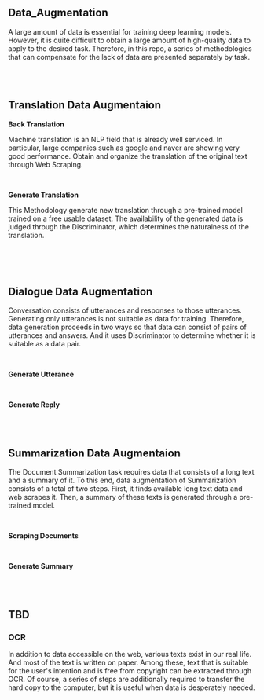 ## Data_Augmentation
A large amount of data is essential for training deep learning models. However, it is quite difficult to obtain a large amount of high-quality data to apply to the desired task. Therefore, in this repo, a series of methodologies that can compensate for the lack of data are presented separately by task.

<br>
<br>

## Translation Data Augmentaion

**Back Translation**

Machine translation is an NLP field that is already well serviced. In particular, large companies such as google and naver are showing very good performance. Obtain and organize the translation of the original text through Web Scraping.

<br>

**Generate Translation**

This Methodology generate new translation through a pre-trained model trained on a free usable dataset. The availability of the generated data is judged through the Discriminator, which determines the naturalness of the translation.

<br>

<br>
<br>

## Dialogue Data Augmentation
Conversation consists of utterances and responses to those utterances. Generating only utterances is not suitable as data for training. Therefore, data generation proceeds in two ways so that data can consist of pairs of utterances and answers. And it uses Discriminator to determine whether it is suitable as a data pair.

<br>

**Generate Utterance**

<br>

**Generate Reply**


<br>
<br>


## Summarization Data Augmentaion

The Document Summarization task requires data that consists of a long text and a summary of it. To this end, data augmentation of Summarization consists of a total of two steps. First, it finds available long text data and web scrapes it. Then, a summary of these texts is generated through a pre-trained model.

<br>

**Scraping Documents**

<br>

**Generate Summary**

<br>
<br>

## TBD
### OCR
In addition to data accessible on the web, various texts exist in our real life. And most of the text is written on paper. Among these, text that is suitable for the user's intention and is free from copyright can be extracted through OCR. Of course, a series of steps are additionally required to transfer the hard copy to the computer, but it is useful when data is desperately needed.


